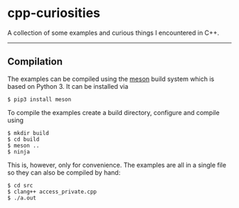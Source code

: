 # cpp-curiosities

A collection of some examples and curious things I encountered in C++. 

***

## Compilation 

The examples can be compiled using the [meson][1] build system which is based on 
Python 3. It can be installed via 

```
$ pip3 install meson
```

To compile the examples create a build directory, configure and compile using 

```
$ mkdir build
$ cd build 
$ meson ..
$ ninja
```

This is, however, only for convenience. The examples are all in a single file so they can also be 
compiled by hand: 

```
$ cd src 
$ clang++ access_private.cpp
$ ./a.out
```

[1]: https://mesonbuild.com/ 
